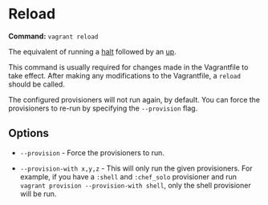 
# Reload
**Command:** `vagrant reload`

The equivalent of running a [halt][halt] followed by an [up][up].

This command is usually required for changes made in the Vagrantfile to take effect. After making any modifications to the Vagrantfile, a `reload` should be called.

The configured provisioners will not run again, by default. You can force the provisioners to re-run by specifying the `--provision` flag.

## Options
* `--provision` - Force the provisioners to run.

* `--provision-with x,y,z` - This will only run the given provisioners. For example, if you have a `:shell` and `:chef_solo` provisioner and run `vagrant provision --provision-with shell`, only the shell provisioner will be run.

[halt]: https://docs.vagrantup.com/v2/cli/halt.html
[up]: https://docs.vagrantup.com/v2/cli/up.html